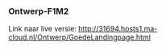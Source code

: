 ### Ontwerp-F1M2

Link naar live versie: http://31694.hosts1.ma-cloud.nl/Ontwerp/GoedeLandingpage.html
